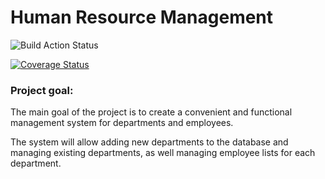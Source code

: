 # Human Resource Management
![Build Action Status](https://github.com/krisstinkou/human-resource-management/workflows/build/badge.svg)

[![Coverage Status](https://coveralls.io/repos/github/krisstinkou/human-resource-management/badge.svg)](https://coveralls.io/github/krisstinkou/human-resource-management)

### Project goal:
The main goal of the project is to create a convenient and functional management system for departments and employees.

The system will allow adding new departments to the database and managing existing departments, as well managing employee lists for each department.
